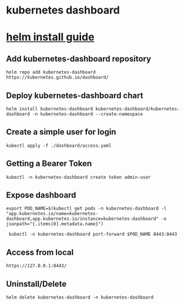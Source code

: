 # kubernetes dashboard

# [helm install guide](https://artifacthub.io/packages/helm/k8s-dashboard/kubernetes-dashboard)

## Add kubernetes-dashboard repository
```
helm repo add kubernetes-dashboard https://kubernetes.github.io/dashboard/ 
```
## Deploy kubernetes-dashboard chart
```
helm install kubernetes-dashboard kubernetes-dashboard/kubernetes-dashboard -n kubernetes-dashboard --create-namespace
```

## Create a simple user for login
```
kubectl apply -f ./dashboard/access.yaml
```

## Getting a Bearer Token
```
kubectl -n kubernetes-dashboard create token admin-user
```

## Expose dashboard

```
export POD_NAME=$(kubectl get pods -n kubernetes-dashboard -l "app.kubernetes.io/name=kubernetes-dashboard,app.kubernetes.io/instance=kubernetes-dashboard" -o jsonpath="{.items[0].metadata.name}")

 kubectl -n kubernetes-dashboard port-forward $POD_NAME 8443:8443

 ```

## Access from local
```
https://127.0.0.1:8443/
```


## Uninstall/Delete
```
helm delete kubernetes-dashboard -n kubernetes-dashboard
```